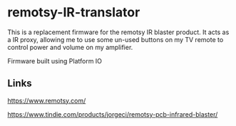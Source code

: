 # remotsy-IR-translator

This is a replacement firmware for the remotsy IR blaster product. It acts as a IR proxy, allowing me to use some un-used buttons on my TV remote to control power and volume on my amplifier.

Firmware built using Platform IO

## Links
https://www.remotsy.com/

https://www.tindie.com/products/jorgeci/remotsy-pcb-infrared-blaster/